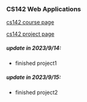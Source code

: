 ### CS142  Web Applications

[cs142 course page](https://web.stanford.edu/class/cs142/index.html)

[cs142 project page](https://web.stanford.edu/class/cs142/projects.html)

##### update in 2023/9/14:

- finished project1

##### update in 2023/9/15:

- finished project2